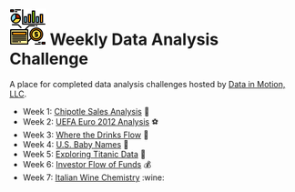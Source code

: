 # ![data](img/data-1.png)  Weekly Data Analysis Challenge

A place for completed data analysis challenges hosted by [Data in Motion, LLC](https://www.linkedin.com/company/data-in-motion-llc/).

- Week 1: [Chipotle Sales Analysis](https://github.com/robyndwhite/weekly_da_challenge/blob/main/Weekly%20Data%20Analysis%20Challenge/Week%201_WDAC.ipynb) :burrito:
- Week 2: [UEFA Euro 2012 Analysis](https://github.com/robyndwhite/weekly_da_challenge/blob/main/Weekly%20Data%20Analysis%20Challenge/Week%202_WDAC.ipynb) :soccer:
- Week 3: [Where the Drinks Flow](https://github.com/robyndwhite/weekly_da_challenge/blob/main/Weekly%20Data%20Analysis%20Challenge/Week%203_WDAC.ipynb) :beer:
- Week 4: [U.S. Baby Names](https://github.com/robyndwhite/weekly_da_challenge/blob/main/Weekly%20Data%20Analysis%20Challenge/Week%204_WDAC.ipynb) :baby:
- Week 5: [Exploring Titanic Data](https://github.com/robyndwhite/weekly_da_challenge/blob/main/Weekly%20Data%20Analysis%20Challenge/Week%205_WDAC.ipynb) :ship:
- Week 6: [Investor Flow of Funds](https://github.com/robyndwhite/weekly_da_challenge/blob/main/Weekly%20Data%20Analysis%20Challenge/Week%206_WDAC.ipynb) :moneybag:
- Week 7: [Italian Wine Chemistry](https://github.com/robyndwhite/weekly_da_challenge/blob/main/Weekly%20Data%20Analysis%20Challenge/Week%207_WDAC.ipynb) :wine:
